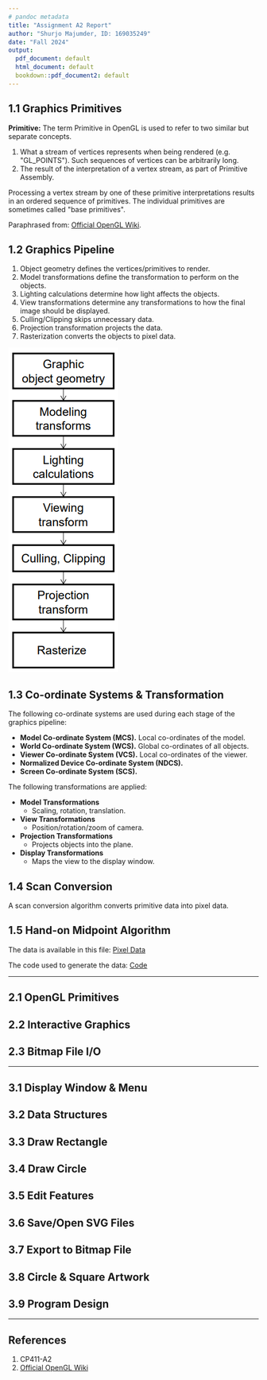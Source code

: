 ```yaml
---
# pandoc metadata
title: "Assignment A2 Report"
author: "Shurjo Majumder, ID: 169035249"
date: "Fall 2024"
output:
  pdf_document: default
  html_document: default
  bookdown::pdf_document2: default
---
```


## 1.1 Graphics Primitives

**Primitive:** The term Primitive in OpenGL is used to refer to two similar but separate concepts.

1. What a stream of vertices represents when being rendered (e.g. "GL_POINTS"). Such sequences of vertices can be arbitrarily long.
2. The result of the interpretation of a vertex stream, as part of Primitive Assembly.

Processing a vertex stream by one of these primitive interpretations results in an ordered sequence of primitives. The individual primitives are sometimes called "base primitives".

Paraphrased from: [Official OpenGL Wiki][OGLW].

## 1.2 Graphics Pipeline

1. Object geometry defines the vertices/primitives to render.
2. Model transformations define the transformation to perform on the objects.
3. Lighting calculations determine how light affects the objects.
4. View transformations determine any transformations to how the final image should be displayed.
5. Culling/Clipping skips unnecessary data.
6. Projection transformation projects the data.
7. Rasterization converts the objects to pixel data.

![Diagram of the graphics pipeline.](assets/slides-graphics-pipeline.png)

## 1.3 Co-ordinate Systems & Transformation

The following co-ordinate systems are used during each stage of the graphics pipeline:

- **Model Co-ordinate System (MCS).** Local co-ordinates of the model.
- **World Co-ordinate System (WCS).** Global co-ordinates of all objects.
- **Viewer Co-ordinate System (VCS).** Local co-ordinates of the viewer.
- **Normalized Device Co-ordinate System (NDCS).**
- **Screen Co-ordinate System (SCS).**

The following transformations are applied:

- **Model Transformations**
  - Scaling, rotation, translation.
- **View Transformations**
  - Position/rotation/zoom of camera.
- **Projection Transformations**
  - Projects objects into the plane.
- **Display Transformations**
  - Maps the view to the display window.

## 1.4 Scan Conversion

A scan conversion algorithm converts primitive data into pixel data.

## 1.5 Hand-on Midpoint Algorithm

The data is available in this file: [Pixel Data](./assets/pixel_data.txt)

The code used to generate the data: [Code](./midpoint_algorithm.py)

---

## 2.1 OpenGL Primitives

## 2.2 Interactive Graphics

## 2.3 Bitmap File I/O

---

## 3.1 Display Window & Menu

## 3.2 Data Structures

## 3.3 Draw Rectangle

## 3.4 Draw Circle

## 3.5 Edit Features

## 3.6 Save/Open SVG Files

## 3.7 Export to Bitmap File

## 3.8 Circle & Square Artwork

## 3.9 Program Design

---

## References

1. CP411-A2
2. [Official OpenGL Wiki](https://www.khronos.org/opengl/wiki/primitive)

[OGLW]: https://www.khronos.org/opengl/wiki/primitive

